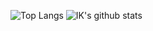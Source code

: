 ![Top Langs](https://github-readme-stats.vercel.app/api/top-langs/?username=kazukazuinaina&theme=gotham)
![IK's github stats](https://github-readme-stats.vercel.app/api?username=kazukazuinaina&theme=gotham&show_icons=true&count_private=true&line_height=40)
